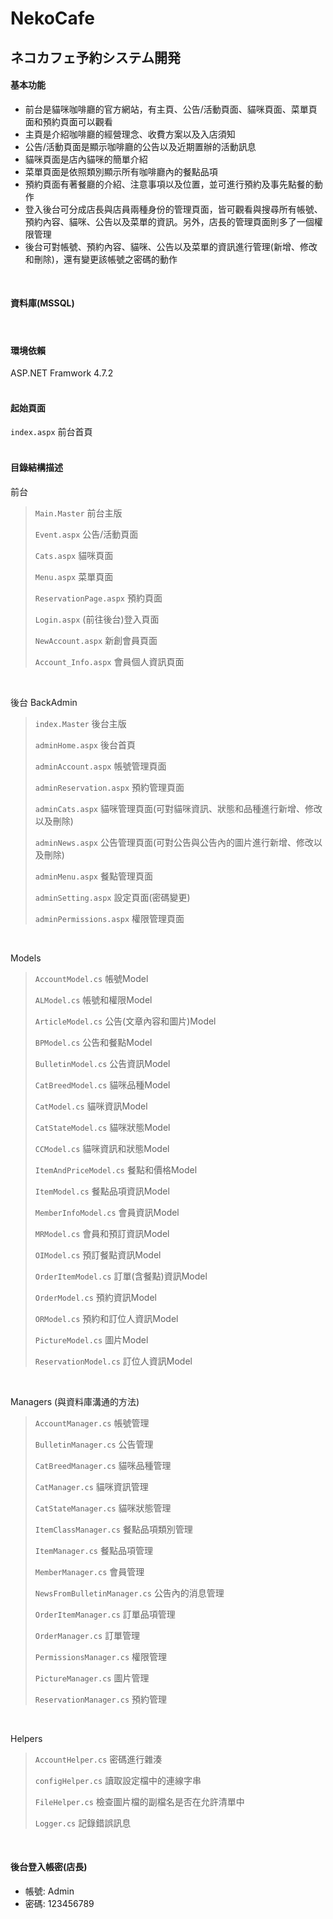 # NekoCafe
## ネコカフェ予約システム開発
#### 基本功能
- 前台是貓咪咖啡廳的官方網站，有主頁、公告/活動頁面、貓咪頁面、菜單頁面和預約頁面可以觀看
- 主頁是介紹咖啡廳的經營理念、收費方案以及入店須知
- 公告/活動頁面是顯示咖啡廳的公告以及近期置辦的活動訊息
- 貓咪頁面是店內貓咪的簡單介紹
- 菜單頁面是依照類別顯示所有咖啡廳內的餐點品項
- 預約頁面有著餐廳的介紹、注意事項以及位置，並可進行預約及事先點餐的動作
- 登入後台可分成店長與店員兩種身份的管理頁面，皆可觀看與搜尋所有帳號、預約內容、貓咪、公告以及菜單的資訊。另外，店長的管理頁面則多了一個權限管理
- 後台可對帳號、預約內容、貓咪、公告以及菜單的資訊進行管理(新增、修改和刪除)，還有變更該帳號之密碼的動作
<br />

#### 資料庫(MSSQL)
<br />

#### 環境依賴
ASP.NET Framwork 4.7.2
<br />
<br />

#### 起始頁面
`index.aspx` 前台首頁
<br />
<br />

#### 目錄結構描述
前台
>`Main.Master` 前台主版
>
>`Event.aspx` 公告/活動頁面
>
>`Cats.aspx` 貓咪頁面
>
>`Menu.aspx` 菜單頁面
>
>`ReservationPage.aspx` 預約頁面
>
>`Login.aspx` (前往後台)登入頁面
>
>`NewAccount.aspx` 新創會員頁面
>
>`Account_Info.aspx` 會員個人資訊頁面
<br />

後台 BackAdmin <br />
>`index.Master` 後台主版
>
>`adminHome.aspx` 後台首頁
>
>`adminAccount.aspx` 帳號管理頁面
>
>`adminReservation.aspx` 預約管理頁面
>
>`adminCats.aspx` 貓咪管理頁面(可對貓咪資訊、狀態和品種進行新增、修改以及刪除)
>
>`adminNews.aspx` 公告管理頁面(可對公告與公告內的圖片進行新增、修改以及刪除)
>
>`adminMenu.aspx` 餐點管理頁面
>
>`adminSetting.aspx` 設定頁面(密碼變更)
>
>`adminPermissions.aspx` 權限管理頁面
<br />

Models
>`AccountModel.cs` 帳號Model
>
>`ALModel.cs` 帳號和權限Model
>
>`ArticleModel.cs` 公告(文章內容和圖片)Model
>
>`BPModel.cs` 公告和餐點Model
>
>`BulletinModel.cs` 公告資訊Model
>
>`CatBreedModel.cs` 貓咪品種Model
>
>`CatModel.cs` 貓咪資訊Model
>
>`CatStateModel.cs` 貓咪狀態Model
>
>`CCModel.cs` 貓咪資訊和狀態Model
>
>`ItemAndPriceModel.cs` 餐點和價格Model
>
>`ItemModel.cs` 餐點品項資訊Model
>
>`MemberInfoModel.cs` 會員資訊Model
>
>`MRModel.cs` 會員和預訂資訊Model
>
>`OIModel.cs` 預訂餐點資訊Model
>
>`OrderItemModel.cs` 訂單(含餐點)資訊Model
>
>`OrderModel.cs` 預約資訊Model
>
>`ORModel.cs` 預約和訂位人資訊Model
>
>`PictureModel.cs` 圖片Model
>
>`ReservationModel.cs` 訂位人資訊Model
<br />

Managers (與資料庫溝通的方法)
>`AccountManager.cs` 帳號管理
>
>`BulletinManager.cs` 公告管理
>
>`CatBreedManager.cs` 貓咪品種管理
>
>`CatManager.cs` 貓咪資訊管理
>
>`CatStateManager.cs` 貓咪狀態管理
>
>`ItemClassManager.cs` 餐點品項類別管理
>
>`ItemManager.cs` 餐點品項管理
>
>`MemberManager.cs` 會員管理
>
>`NewsFromBulletinManager.cs` 公告內的消息管理
>
>`OrderItemManager.cs` 訂單品項管理
>
>`OrderManager.cs` 訂單管理
>
>`PermissionsManager.cs` 權限管理
>
>`PictureManager.cs` 圖片管理
>
>`ReservationManager.cs` 預約管理
<br />

Helpers
>`AccountHelper.cs` 密碼進行雜湊
>
>`configHelper.cs` 讀取設定檔中的連線字串
>
>`FileHelper.cs` 檢查圖片檔的副檔名是否在允許清單中
>
>`Logger.cs` 記錄錯誤訊息
<br />

#### 後台登入帳密(店長)
- 帳號: Admin
- 密碼: 123456789
